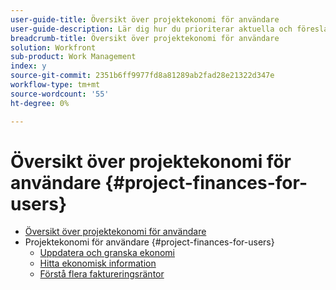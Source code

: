 ```yaml
---
user-guide-title: Översikt över projektekonomi för användare
user-guide-description: Lär dig hur du prioriterar aktuella och föreslagna projekt baserat på kostnad, värde, risk och anpassning till era organisationsmål.
breadcrumb-title: Översikt över projektekonomi för användare
solution: Workfront
sub-product: Work Management
index: y
source-git-commit: 2351b6ff9977fd8a81289ab2fad28e21322d347e
workflow-type: tm+mt
source-wordcount: '55'
ht-degree: 0%

---
```




# Översikt över projektekonomi för användare {#project-finances-for-users}

+ [Översikt över projektekonomi för användare](overview.md)
+ Projektekonomi för användare {#project-finances-for-users}
   + [Uppdatera och granska ekonomi](update-and-review-finances.md)
   + [Hitta ekonomisk information](find-financial-information.md)
   + [Förstå flera faktureringsräntor](multiple-billing-rates.md)

